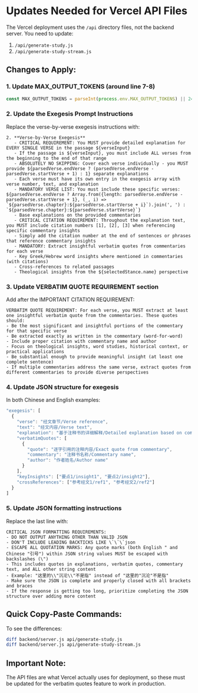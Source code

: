 # Updates Needed for Vercel API Files

The Vercel deployment uses the `/api` directory files, not the backend server. You need to update:

1. `/api/generate-study.js`
2. `/api/generate-study-stream.js`

## Changes to Apply:

### 1. Update MAX_OUTPUT_TOKENS (around line 7-8)
```javascript
const MAX_OUTPUT_TOKENS = parseInt(process.env.MAX_OUTPUT_TOKENS) || 24000;
```

### 2. Update the Exegesis Prompt Instructions
Replace the verse-by-verse exegesis instructions with:
```
2. **Verse-by-Verse Exegesis**
   - CRITICAL REQUIREMENT: You MUST provide detailed explanation for EVERY SINGLE VERSE in the passage ${verseInput}
   - If the passage is ${verseInput}, you must include ALL verses from the beginning to the end of that range
   - ABSOLUTELY NO SKIPPING: Cover each verse individually - you MUST provide ${parsedVerse.endVerse ? (parsedVerse.endVerse - parsedVerse.startVerse + 1) : 1} separate explanations
   - Each verse must have its own entry in the exegesis array with verse number, text, and explanation
   - MANDATORY VERSE LIST: You must include these specific verses: ${parsedVerse.endVerse ? Array.from({length: parsedVerse.endVerse - parsedVerse.startVerse + 1}, (_, i) => `${parsedVerse.chapter}:${parsedVerse.startVerse + i}`).join(', ') : `${parsedVerse.chapter}:${parsedVerse.startVerse}`}
   - Base explanations on the provided commentaries
   - CRITICAL CITATION REQUIREMENT: Throughout the explanation text, you MUST include citation numbers [1], [2], [3] when referencing specific commentary insights
   - Simply add the citation number at the end of sentences or phrases that reference commentary insights
   - MANDATORY: Extract insightful verbatim quotes from commentaries for each verse
   - Key Greek/Hebrew word insights where mentioned in commentaries (with citations)
   - Cross-references to related passages
   - Theological insights from the ${selectedStance.name} perspective
```

### 3. Update VERBATIM QUOTE REQUIREMENT section
Add after the IMPORTANT CITATION REQUIREMENT:
```
VERBATIM QUOTE REQUIREMENT: For each verse, you MUST extract at least one insightful verbatim quote from the commentaries. These quotes should:
- Be the most significant and insightful portions of the commentary for that specific verse
- Be extracted exactly as written in the commentary (word-for-word)
- Include proper citation with commentary name and author
- Focus on theological insights, word studies, historical context, or practical applications
- Be substantial enough to provide meaningful insight (at least one complete sentence)
- If multiple commentaries address the same verse, extract quotes from different commentaries to provide diverse perspectives
```

### 4. Update JSON structure for exegesis
In both Chinese and English examples:
```javascript
"exegesis": [
  {
    "verse": "经文章节/Verse reference",
    "text": "经文内容/Verse text",
    "explanation": "基于注释书的详细解释/Detailed explanation based on commentaries",
    "verbatimQuotes": [
      {
        "quote": "逐字引用的注释内容/Exact quote from commentary",
        "commentary": "注释书名称/Commentary name",
        "author": "作者姓名/Author name"
      }
    ],
    "keyInsights": ["要点1/insight1", "要点2/insight2"],
    "crossReferences": ["参考经文1/ref1", "参考经文2/ref2"]
  }
]
```

### 5. Update JSON formatting instructions
Replace the last line with:
```
CRITICAL JSON FORMATTING REQUIREMENTS:
- DO NOT OUTPUT ANYTHING OTHER THAN VALID JSON
- DON'T INCLUDE LEADING BACKTICKS LIKE \`\`\`json
- ESCAPE ALL QUOTATION MARKS: Any quote marks (both English " and Chinese "引号") within JSON string values MUST be escaped with backslashes (\")
- This includes quotes in explanations, verbatim quotes, commentary text, and ALL other string content
- Example: "这里的\\"沉沦\\"不是指" instead of "这里的"沉沦"不是指"
- Make sure the JSON is complete and properly closed with all brackets and braces
- If the response is getting too long, prioritize completing the JSON structure over adding more content
```

## Quick Copy-Paste Commands:

To see the differences:
```bash
diff backend/server.js api/generate-study.js
diff backend/server.js api/generate-study-stream.js
```

## Important Note:
The API files are what Vercel actually uses for deployment, so these must be updated for the verbatim quotes feature to work in production.